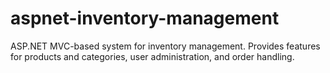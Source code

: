 # aspnet-inventory-management
ASP.NET MVC-based system for inventory management. Provides features for products and categories, user administration, and order handling.

